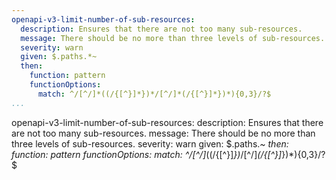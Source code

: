 ```yaml
---
openapi-v3-limit-number-of-sub-resources:
  description: Ensures that there are not too many sub-resources.
  message: There should be no more than three levels of sub-resources.
  severity: warn
  given: $.paths.*~
  then:
    function: pattern
    functionOptions:
      match: ^/[^/]*((/{[^}]*})*/[^/]*(/{[^}]*})*){0,3}/?$
...
```

openapi-v3-limit-number-of-sub-resources:
  description: Ensures that there are not too many sub-resources.
  message: There should be no more than three levels of sub-resources.
  severity: warn
  given: $.paths.*~
  then:
    function: pattern
    functionOptions:
      match: ^/[^/]*((/{[^}]*})*/[^/]*(/{[^}]*})*){0,3}/?$
